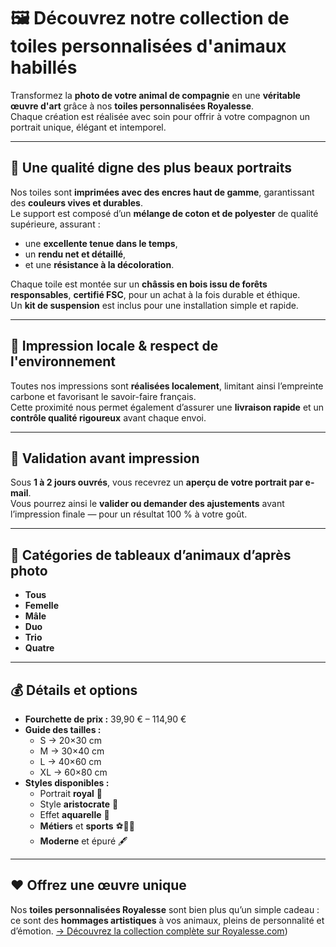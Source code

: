 # 🖼️ Découvrez notre collection de toiles personnalisées d'animaux habillés

Transformez la **photo de votre animal de compagnie** en une **véritable œuvre d'art** grâce à nos **toiles personnalisées Royalesse**.  
Chaque création est réalisée avec soin pour offrir à votre compagnon un portrait unique, élégant et intemporel.

---

## 🎨 Une qualité digne des plus beaux portraits

Nos toiles sont **imprimées avec des encres haut de gamme**, garantissant des **couleurs vives et durables**.  
Le support est composé d’un **mélange de coton et de polyester** de qualité supérieure, assurant :
- une **excellente tenue dans le temps**,  
- un **rendu net et détaillé**,  
- et une **résistance à la décoloration**.

Chaque toile est montée sur un **châssis en bois issu de forêts responsables**, **certifié FSC**, pour un achat à la fois durable et éthique.  
Un **kit de suspension** est inclus pour une installation simple et rapide.

---

## 🌿 Impression locale & respect de l'environnement

Toutes nos impressions sont **réalisées localement**, limitant ainsi l’empreinte carbone et favorisant le savoir-faire français.  
Cette proximité nous permet également d’assurer une **livraison rapide** et un **contrôle qualité rigoureux** avant chaque envoi.

---

## 💌 Validation avant impression

Sous **1 à 2 jours ouvrés**, vous recevrez un **aperçu de votre portrait par e-mail**.  
Vous pourrez ainsi le **valider ou demander des ajustements** avant l’impression finale — pour un résultat 100 % à votre goût.

---

## 🐾 Catégories de tableaux d’animaux d’après photo

- **Tous**
- **Femelle**
- **Mâle**
- **Duo**
- **Trio**
- **Quatre**

---

## 💰 Détails et options

- **Fourchette de prix :** 39,90 € – 114,90 €  
- **Guide des tailles :**
  - S → 20×30 cm  
  - M → 30×40 cm  
  - L → 40×60 cm  
  - XL → 60×80 cm  
- **Styles disponibles :**
  - Portrait **royal** 👑  
  - Style **aristocrate** 🎩  
  - Effet **aquarelle** 🎨  
  - **Métiers** et **sports** ⚽👩‍🍳  
  - **Moderne** et épuré 🖋️

---

## ❤️ Offrez une œuvre unique

Nos **toiles personnalisées Royalesse** sont bien plus qu’un simple cadeau :  
ce sont des **hommages artistiques** à vos animaux, pleins de personnalité et d’émotion.
[→ Découvrez la collection complète sur Royalesse.com](https://royalesse.com/collections/toiles-animaux-personnalises))
